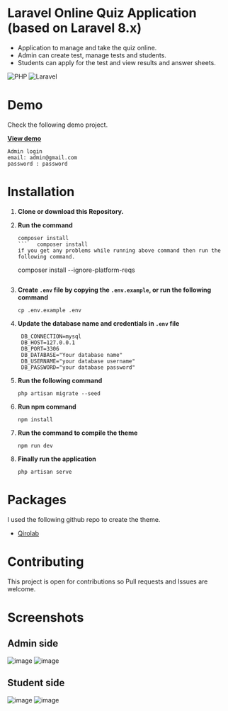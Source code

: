 # Laravel Online Quiz Application (based on Laravel 8.x)

- Application to manage and take the quiz online.
- Admin can create test, manage tests and students.
- Students can apply for the test and view results and answer sheets.



![PHP](https://img.shields.io/badge/PHP-777BB4?style=for-the-badge&logo=php&logoColor=white)
![Laravel](https://img.shields.io/badge/Laravel-FF2D20?style=for-the-badge&logo=laravel&logoColor=white)

# Demo
Check the following demo project.

**[View demo](https://quiz-exam-application.herokuapp.com/)**


```
Admin login
email: admin@gmail.com
password : password
```

# Installation

1. **Clone or download this Repository.**
2. **Run the command**
   ```
   composer install
   ```   composer install
   if you get any problems while running above command then run the following command.
   ```
   composer install --ignore-platform-reqs
   ```

3. **Create `.env` file by copying the `.env.example`, or run the following command**
   ```
   cp .env.example .env
   ```

4. **Update the database name and credentials in `.env` file**  
   ```
    DB_CONNECTION=mysql
    DB_HOST=127.0.0.1
    DB_PORT=3306
    DB_DATABASE="Your database name"
    DB_USERNAME="your database username"
    DB_PASSWORD="your database password"
   ```
5. **Run the following command**
   ```
   php artisan migrate --seed
   ```
6. **Run npm command**
   ```
   npm install
   ```
7. **Run the command to compile the theme**
    ```
    npm run dev
    ```
8. **Finally run the application**
   ```
   php artisan serve
   ```


# Packages

I used the following github repo to create the theme.
   - [Qirolab](https://github.com/qirolab/laravel-themer)


# Contributing

This project is open for contributions so Pull requests and Issues are welcome.

# Screenshots

## Admin side

![image](https://user-images.githubusercontent.com/70872374/147752562-9648c490-8a0e-4376-b555-5cec9cf6ee57.png)
![image](https://user-images.githubusercontent.com/70872374/147752630-a807a527-ab18-4b0a-885b-90bab9dd3a42.png)



## Student side

![image](https://user-images.githubusercontent.com/70872374/147752771-66b63a55-69bb-41d2-93df-138991287b67.png)
![image](https://user-images.githubusercontent.com/70872374/147752807-4fb59934-f1f7-4be0-8a10-a150f175dd36.png)



